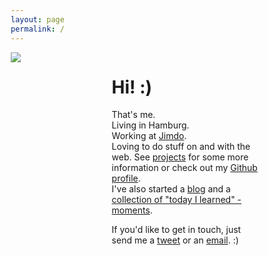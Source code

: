 ```yaml
---
layout: page
permalink: /
---
```

<style>
* {
  box-sizing: border-box;
}

</style>

<div style="display:flex; flex-wrap: wrap;">
  <div style="width: 40%; min-width: 150px;padding-right: 15px;">
  <img src="https://image.jimcdn.com/app/cms/image/transf/dimension=706x10000:format=jpg/path/se42d1516dcb4082b/image/i82099e71ca6855b7/version/1472761417/image.jpg" />
  </div>
  <div style="width: 60%;">
  <h1>Hi! :)</h1>
  <p>That's me. <br />
Living in Hamburg. <br />
Working at <a href="http://jimdo.com">Jimdo</a>. <br />
Loving to do stuff on and with the web. See <a href="/projects/">projects</a> for some more information or check out my <a href="https://github.com/robin-drexler/" title="https://github.com/robin-drexler/">Github profile</a>. <br />
I've also started a <a href="/blog/" title="Blog">blog</a> and a <a href="http://robin-drexler.github.io/til/" title="http://robin-drexler.github.io/til/">collection of "today I learned" - moments</a>.  </p>

<p>If you'd like to get in touch, just send me a <a href="https://twitter.com/RobinDrexler" title="https://twitter.com/RobinDrexler">tweet</a> or an <a href="mailto:drexler.robin+frompage@gmail.com" title="drexler.robin+frompage@gmail.com">email</a>. :)</p>
  </div>
</div>
